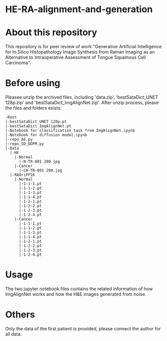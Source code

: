 # HE-RA-alignment-and-generation
# About this repository
This repository is for peer review of work "Generative Artificial Intelligence for In Silico Histopathology Image Synthesis from Raman Imaging as an Alternative to Intraoperative Assessment of Tongue Squamous Cell Carcinoma".
# Before using
Pleasee unzip the archived files, including 'data.zip', 'bestSataDict_UNET 128p.zip' and 'bestSataDict_ImgAlignNet.zip'. After unzip process, please the files and folders exists:
```
-Root
|-bestSataDict_UNET 128p.pt
|-bestSataDict_ImgAlignNet.pt
|-Notebook for classification task from ImgAlignNet.ipynb
|-Notebook for diffusion model.ipynb
|-repo_AE.py
|-repo_SD_DDPM.py
|-Data
  |-HE
    |-Normal
      |-N-TR-001 200.jpg
    |-Cancer
      |-CA-TR-001 200.jpg
  |-RAOriFP16
    |-Normal
      |-1-1-1.pt
      |-1-1-2.pt
      |-1-1-3.pt
      |-1-1-4.pt
      |-1-2-1.pt
      |-1-2-2.pt
      |-1-2-3.pt
      |-1-2-4.pt
    |-Cancer
      |-1-1-1.pt
      |-1-1-2.pt
      |-1-1-3.pt
      |-1-1-4.pt
      |-1-2-1.pt
      |-1-2-2.pt
      |-1-2-3.pt
      |-1-2-4.pt
```
# Usage
The two jupyter notebook files contains the related information of how ImgAlignNet works and how the H&E images generated from noise.
# Others
Only the data of the first patient is provided, please connect the author for all data.
